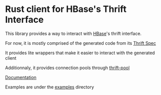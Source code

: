 # Rust client for HBase's Thrift Interface

This library provides a way to interact with [HBase](https://hbase.apache.org/)'s thrift interface. 

For now, it is mostly comprised of the generated code from its [Thrift Spec](https://github.com/apache/hbase/blob/master/hbase-thrift/src/main/resources/org/apache/hadoop/hbase/thrift/Hbase.thrift)

It provides lite wrappers that make it easier to interact with the generated client 

Additionnaly, it provides connection pools through [thrift-pool](https://crates.io/crates/thrift-pool)

[Documentation](https://docs.rs/hbase-thrift/0.7.5/hbase_thrift/)

Examples are under the [examples](./examples) directory

